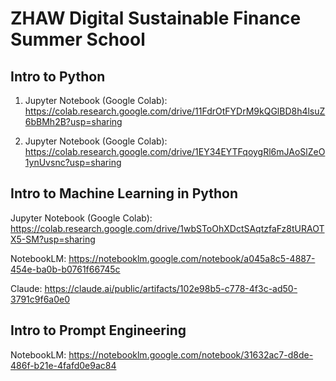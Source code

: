 # ZHAW Digital Sustainable Finance Summer School

## Intro to Python

1. Jupyter Notebook (Google Colab):
https://colab.research.google.com/drive/11FdrOtFYDrM9kQGlBD8h4lsuZ6bBMh2B?usp=sharing

2. Jupyter Notebook (Google Colab):
https://colab.research.google.com/drive/1EY34EYTFqoygRl6mJAoSlZeO1ynUvsnc?usp=sharing

## Intro to Machine Learning in Python

Jupyter Notebook (Google Colab):
https://colab.research.google.com/drive/1wbSToOhXDctSAqtzfaFz8tURAOTX5-SM?usp=sharing

NotebookLM:
https://notebooklm.google.com/notebook/a045a8c5-4887-454e-ba0b-b0761f66745c

Claude:
https://claude.ai/public/artifacts/102e98b5-c778-4f3c-ad50-3791c9f6a0e0

## Intro to Prompt Engineering

NotebookLM:
https://notebooklm.google.com/notebook/31632ac7-d8de-486f-b21e-4fafd0e9ac84


